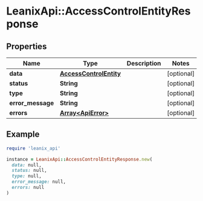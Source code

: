 # LeanixApi::AccessControlEntityResponse

## Properties

| Name | Type | Description | Notes |
| ---- | ---- | ----------- | ----- |
| **data** | [**AccessControlEntity**](AccessControlEntity.md) |  | [optional] |
| **status** | **String** |  | [optional] |
| **type** | **String** |  | [optional] |
| **error_message** | **String** |  | [optional] |
| **errors** | [**Array&lt;ApiError&gt;**](ApiError.md) |  | [optional] |

## Example

```ruby
require 'leanix_api'

instance = LeanixApi::AccessControlEntityResponse.new(
  data: null,
  status: null,
  type: null,
  error_message: null,
  errors: null
)
```

